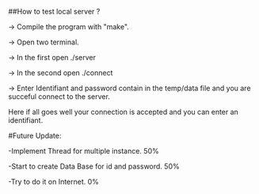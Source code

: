 ##How to test local server ?

-> Compile the program with "make".

-> Open two terminal.

-> In the first open ./server

-> In the second open ./connect

-> Enter Identifiant and password contain in the temp/data file and you are succeful connect to the server.

Here if all goes well your connection is accepted and you can enter an identifiant.

#Future Update:

  -Implement Thread for multiple instance. 50%
  
  -Start to create Data Base for id and password. 50%
  
  -Try to do it on Internet. 0%

